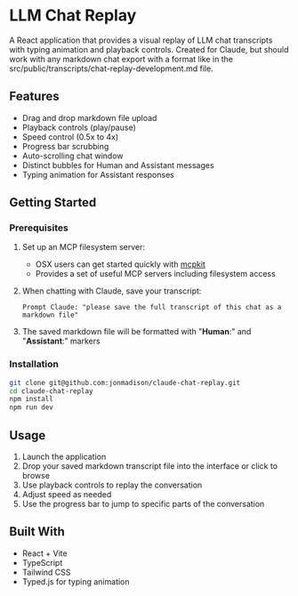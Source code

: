 # LLM Chat Replay

A React application that provides a visual replay of LLM chat transcripts with typing animation and playback controls. Created for Claude, but should work with any markdown chat export with a format like in the src/public/transcripts/chat-replay-development.md file.


## Features

- Drag and drop markdown file upload
- Playback controls (play/pause)
- Speed control (0.5x to 4x)
- Progress bar scrubbing
- Auto-scrolling chat window
- Distinct bubbles for Human and Assistant messages
- Typing animation for Assistant responses

## Getting Started

### Prerequisites

1. Set up an MCP filesystem server:
   - OSX users can get started quickly with [mcpkit](https://github.com/jonmadison/mcpkit)
   - Provides a set of useful MCP servers including filesystem access

2. When chatting with Claude, save your transcript:
   ```
   Prompt Claude: "please save the full transcript of this chat as a markdown file"
   ```
3. The saved markdown file will be formatted with "**Human**:" and "**Assistant**:" markers

### Installation

```bash
git clone git@github.com:jonmadison/claude-chat-replay.git
cd claude-chat-replay
npm install
npm run dev
```

## Usage

1. Launch the application
2. Drop your saved markdown transcript file into the interface or click to browse
3. Use playback controls to replay the conversation
4. Adjust speed as needed
5. Use the progress bar to jump to specific parts of the conversation

## Built With

- React + Vite
- TypeScript
- Tailwind CSS
- Typed.js for typing animation